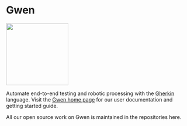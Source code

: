 Gwen
====

<img src="https://gweninterpreter.org/img/gwen-logo-cwrc.png" width="170"/> <br />

Automate end-to-end testing and robotic processing with the [Gherkin](https://cucumber.io/docs/gherkin/reference/) language. Visit the [Gwen home page](https://gweninterpreter.org/) for our user documentation and getting started guide.

All our open source work on Gwen is maintained in the repositories here.
